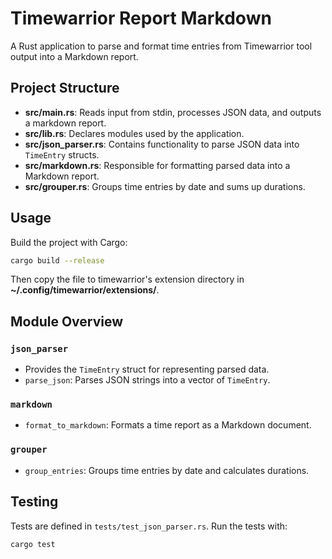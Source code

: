 # Timewarrior Report Markdown

A Rust application to parse and format time entries from Timewarrior tool output into a Markdown report.

## Project Structure

- **src/main.rs**: Reads input from stdin, processes JSON data, and outputs a markdown report.
- **src/lib.rs**: Declares modules used by the application.
- **src/json_parser.rs**: Contains functionality to parse JSON data into `TimeEntry` structs.
- **src/markdown.rs**: Responsible for formatting parsed data into a Markdown report.
- **src/grouper.rs**: Groups time entries by date and sums up durations.

## Usage

Build the project with Cargo:

```bash
cargo build --release
```

Then copy the file to timewarrior's extension directory in **~/.config/timewarrior/extensions/**.

## Module Overview

### `json_parser`

- Provides the `TimeEntry` struct for representing parsed data.
- `parse_json`: Parses JSON strings into a vector of `TimeEntry`.

### `markdown`

- `format_to_markdown`: Formats a time report as a Markdown document.

### `grouper`

- `group_entries`: Groups time entries by date and calculates durations.

## Testing

Tests are defined in `tests/test_json_parser.rs`.
Run the tests with:

```bash
cargo test
```
